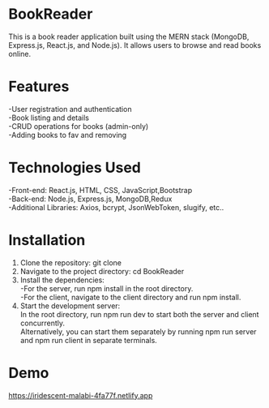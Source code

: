 # BookReader
This is a book reader application built using the MERN stack (MongoDB, Express.js, React.js, and Node.js). It allows users to browse and read books online.

# Features
 -User registration and authentication  
 -Book listing and details  
 -CRUD operations for books (admin-only)  
 -Adding books to fav and removing  
 
# Technologies Used
 -Front-end: React.js, HTML, CSS, JavaScript,Bootstrap  
 -Back-end: Node.js, Express.js, MongoDB,Redux  
 -Additional Libraries: Axios, bcrypt, JsonWebToken, slugify, etc..  

# Installation
1. Clone the repository: git clone   
2. Navigate to the project directory: cd BookReader  
3. Install the dependencies:  
   -For the server, run npm install in the root directory.  
   -For the client, navigate to the client directory and run npm install.  
4. Start the development server:  
  In the root directory, run npm run dev to start both the server and client concurrently.  
  Alternatively, you can start them separately by running npm run server and npm run client in separate terminals.  


# Demo
https://iridescent-malabi-4fa77f.netlify.app



